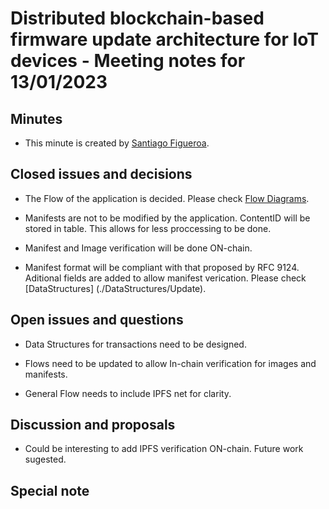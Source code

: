 # Distributed blockchain-based firmware update architecture for IoT devices - Meeting notes for 13/01/2023

## Minutes

- This minute is created by [Santiago Figueroa](sfigueroa@ceit.es).

## Closed issues and decisions

- The Flow of the application is decided. Please check [Flow Diagrams](./FlowDiagrams).

- Manifests are not to be modified by the application. ContentID will be stored in table. This allows for less proccessing to be done.

- Manifest and Image verification will be done ON-chain.

- Manifest format will be compliant with that proposed by RFC 9124. Aditional fields are added to allow manifest verication. Please check [DataStructures] (./DataStructures/Update).

## Open issues and questions

- Data Structures for transactions need to be designed.

- Flows need to be updated to allow In-chain verification for images and manifests.

- General Flow needs to include IPFS net for clarity.

## Discussion and proposals

- Could be interesting to add IPFS verification ON-chain. Future work sugested.

## Special note
